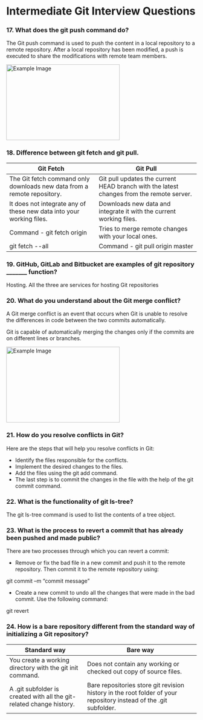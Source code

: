 # Intermediate Git Interview Questions

### 17. What does the git push command do?

The Git push command is used to push the content in a local repository to a remote repository. After a local repository has been modified, a push is executed to share the modifications with remote team members.

<img src="" alt="Example Image" width="300" height="200">   

### 18. Difference between git fetch and git pull.

| Git Fetch | Git Pull |
|----------|----------|
| The Git fetch command only downloads new data from a remote repository.    | Git pull updates the current HEAD branch with the latest changes from the remote server.    |
| It does not integrate any of these new data into your working files.    | Downloads new data and integrate it with the current working files.    |
| Command - git fetch origin    | Tries to merge remote changes with your local ones.   |
| git fetch --all    | Command - git pull origin master    |

### 19. GitHub, GitLab and Bitbucket are examples of git repository _______ function?

Hosting. All the three are services for hosting Git repositories

### 20. What do you understand about the Git merge conflict?

A Git merge conflict is an event that occurs when Git is unable to resolve the differences in code between the two commits automatically. 

Git is capable of automatically merging the changes only if the commits are on different lines or branches.

<img src="" alt="Example Image" width="300" height="200">

### 21. How do you resolve conflicts in Git?

Here are the steps that will help you resolve conflicts in Git:

- Identify the files responsible for the conflicts.
- Implement the desired changes to the files.
- Add the files using the git add command.
- The last step is to commit the changes in the file with the help of the git commit command.

### 22. What is the functionality of git ls-tree?

The git ls-tree command is used to list the contents of a tree object.

### 23. What is the process to revert a commit that has already been pushed and made public?

There are two processes through which you can revert a commit:

- Remove or fix the bad file in a new commit and push it to the remote repository. Then commit it to the remote repository using:

git commit –m “commit message”

- Create a new commit to undo all the changes that were made in the bad commit. Use the following command:

git revert <commit id>

### 24. How is a bare repository different from the standard way of initializing a Git repository?

| Standard way | Bare way |
|----------|----------|
| You create a working directory with the git init command.    | Does not contain any working or checked out copy of source files.    |
| A .git subfolder is created with all the git-related change history.    | Bare repositories store git revision history in the root folder of your repository instead of the .git subfolder.    |
